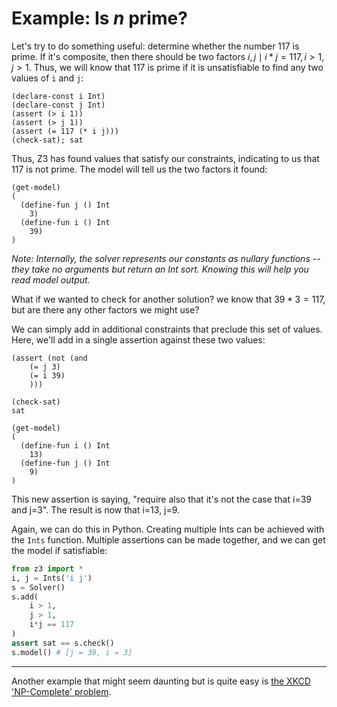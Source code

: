 # Example: Is _n_ prime?
Let's try to do something useful: determine whether the number 117 is prime. If it's composite, then there should be two factors $i,j \mid i*j = 117, i > 1, j > 1$. Thus, we will know that 117 is prime if it is unsatisfiable to find any two values of `i` and `j`:

```
(declare-const i Int)
(declare-const j Int)
(assert (> i 1))
(assert (> j 1))
(assert (= 117 (* i j)))
(check-sat); sat
```

Thus, Z3 has found values that satisfy our constraints, indicating to us that 117 is not prime. The model will tell us the two factors it found:

```
(get-model)
(
  (define-fun j () Int
    3)
  (define-fun i () Int
    39)
)
```

_Note: Internally, the solver represents our constants as _nullary functions_ -- they take no arguments but return an Int sort. Knowing this will help you read model output._

What if we wanted to check for another solution? we know that $39*3=117$, but are there any other factors we might use?

We can simply add in additional constraints that preclude this set of values. Here, we'll add in a single assertion against these two values:

```
(assert (not (and
    (= j 3)
    (= i 39)
    )))

(check-sat)
sat

(get-model)
(
  (define-fun i () Int
    13)
  (define-fun j () Int
    9)
)
```

This new assertion is saying, "require also that it's not the case that i=39 and j=3". The result is now that i=13, j=9.

Again, we can do this in Python. Creating multiple Ints can be achieved with the `Ints` function. Multiple assertions can be made together, and we can get the model if satisfiable:

```python
from z3 import *
i, j = Ints('i j')
s = Solver()
s.add(
    i > 1,
    j > 1,
    i*j == 117
)
assert sat == s.check()
s.model() # [j = 39, i = 3]
```

---

Another example that might seem daunting but is quite easy is [the XKCD 'NP-Complete' problem](/05%20Example%3A%20NP-Complete.md).
